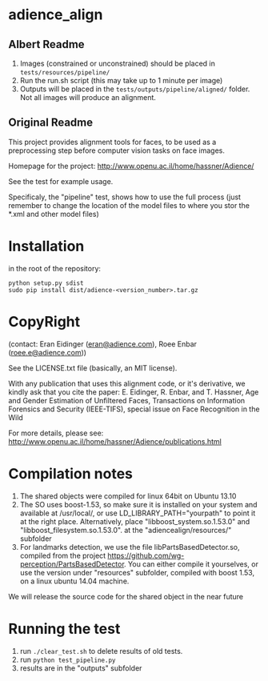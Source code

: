 adience_align
========

## Albert Readme

1. Images (constrained or unconstrained) should be placed in `tests/resources/pipeline/`
2. Run the run.sh script (this may take up to 1 minute per image)
3. Outputs will be placed in the `tests/outputs/pipeline/aligned/` folder. Not all images will produce an alignment.

## Original Readme

This project provides alignment tools for faces, to be used as a preprocessing step before computer vision tasks on face images.

Homepage for the project: http://www.openu.ac.il/home/hassner/Adience/


See the test for example usage.

Specificaly, the "pipeline" test, shows how to use the full process (just remember to change the location of the model files to where you stor the *.xml and other model files)

Installation
=========
in the root of the repository:

```
python setup.py sdist
sudo pip install dist/adience-<version_number>.tar.gz
```



CopyRight
=========
(contact: Eran Eidinger (eran@adience.com), Roee Enbar (roee.e@adience.com))

See the LICENSE.txt file (basically, an MIT license).


With any publication that uses this alignment code, or it's derivative, we kindly ask that you cite the paper:
E. Eidinger, R. Enbar, and T. Hassner, Age and Gender Estimation of Unfiltered Faces, Transactions on Information Forensics and Security (IEEE-TIFS), special issue on Face Recognition in the Wild

For more details, please see:
http://www.openu.ac.il/home/hassner/Adience/publications.html

Compilation notes
========
1. The shared objects were compiled for linux 64bit on Ubuntu 13.10
2. The SO uses boost-1.53, so make sure it is installed on your system and available at /usr/local/, or use LD_LIBRARY_PATH="yourpath" to point it at the right place. Alternatively, place "libboost_system.so.1.53.0" and "libboost_filesystem.so.1.53.0". at the "adiencealign/resources/" subfolder
3. For landmarks detection, we use the file libPartsBasedDetector.so, compiled from the project https://github.com/wg-perception/PartsBasedDetector. You can either compile it yourselves, or use the version under "resources" subfolder, compiled with boost 1.53, on a linux ubuntu 14.04 machine.

We will release the source code for the shared object in the near future

Running the test
========
1. run ```./clear_test.sh``` to delete results of old tests.
2. run ```python test_pipeline.py```
3. results are in the "outputs" subfolder

